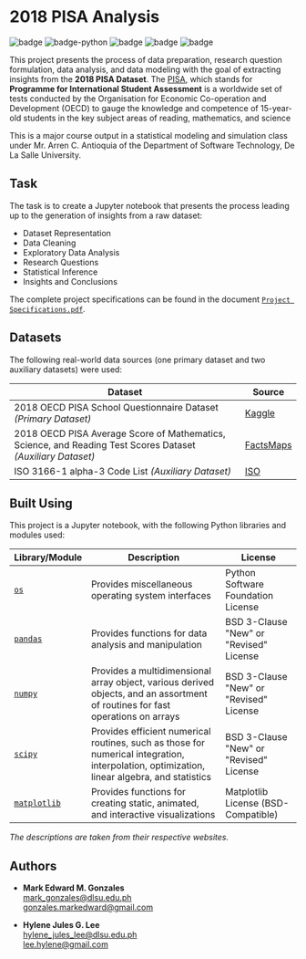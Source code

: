 # 2018 PISA Analysis
![badge][badge-jupyter]
![badge-python](https://img.shields.io/badge/python-3670A0?style=flat&logo=python&logoColor=white)
![badge][badge-pandas]
![badge][badge-numpy]
![badge][badge-scipy]

This project presents the process of data preparation, research question formulation, data analysis, and data modeling with the goal of extracting insights from the **2018 PISA Dataset**. The [PISA](https://www.oecd.org/pisa/), which stands for **Programme for International Student Assessment** is a worldwide set of tests conducted by the Organisation for Economic Co-operation and Development (OECD) to gauge the knowledge and competence of 15-year-old students in the key subject areas of reading, mathematics, and science 

This is a major course output in a statistical modeling and simulation class under Mr. Arren C. Antioquia of the Department of Software Technology, De La Salle University.

## Task
The task is to create a Jupyter notebook that presents the process leading up to the generation of insights from a raw dataset:
- Dataset Representation
- Data Cleaning
- Exploratory Data Analysis
- Research Questions
- Statistical Inference
- Insights and Conclusions

The complete project specifications can be found in the document [`Project Specifications.pdf`](https://github.com/memgonzales/pisa-2018-analysis/blob/master/Project%20Specifications.pdf).

## Datasets
The following real-world data sources (one primary dataset and two auxiliary datasets) were used:

Dataset | Source
-- | --
2018 OECD PISA School Questionnaire Dataset *(Primary Dataset)* | [Kaggle](https://www.kaggle.com/dilaraahan/pisa-2018-school-questionnaire)
2018 OECD PISA Average Score of Mathematics, Science, and Reading Test Scores Dataset *(Auxiliary Dataset)* | [FactsMaps](https://factsmaps.com/pisa-2018-worldwide-ranking-average-score-of-mathematics-science-reading/)
ISO 3166-1 alpha-3 Code List *(Auxiliary Dataset)* | [ISO](https://www.iso.org/publication/PUB500001.html)

## Built Using
This project is a Jupyter notebook, with the following Python libraries and modules used:

Library/Module |	Description |	License
-- | -- | --
[`os`](https://docs.python.org/3/library/os.html)	| Provides miscellaneous operating system interfaces	| Python Software Foundation License
[`pandas`](https://pandas.pydata.org/)	| Provides functions for data analysis and manipulation	| BSD 3-Clause "New" or "Revised" License
[`numpy`](https://numpy.org/)	| Provides a multidimensional array object, various derived objects, and an assortment of routines for fast operations on arrays	| BSD 3-Clause "New" or "Revised" License
[`scipy`](https://scipy.org/)	| Provides efficient numerical routines, such as those for numerical integration, interpolation, optimization, linear algebra, and statistics	| BSD 3-Clause "New" or "Revised" License
[`matplotlib`](https://matplotlib.org/)	| Provides functions for creating static, animated, and interactive visualizations	| Matplotlib License (BSD-Compatible)

*The descriptions are taken from their respective websites.*

[badge-selenium]: https://img.shields.io/badge/Selenium-43B02A?style=flat&logo=Selenium&logoColor=white
[badge-github-actions]: https://img.shields.io/badge/GitHub_Actions-2088FF?style=flat&logo=github-actions&logoColor=white
[badge-heroku]: https://img.shields.io/badge/Heroku-430098?style=flat&logo=heroku&logoColor=white

## Authors
- **Mark Edward M. Gonzales** <br/>
  mark_gonzales@dlsu.edu.ph <br/>
  gonzales.markedward@gmail.com
  
- **Hylene Jules G. Lee** <br/>
  hylene_jules_lee@dlsu.edu.ph <br/>
  lee.hylene@gmail.com

[badge-jupyter]: https://img.shields.io/badge/Jupyter-F37626.svg?&style=flat&logo=Jupyter&logoColor=white
[badge-pandas]: https://img.shields.io/badge/Pandas-2C2D72?style=flat&logo=pandas&logoColor=white
[badge-numpy]: https://img.shields.io/badge/Numpy-777BB4?style=flat&logo=numpy&logoColor=white
[badge-scipy]: https://img.shields.io/badge/SciPy-654FF0?style=flat&logo=SciPy&logoColor=white
